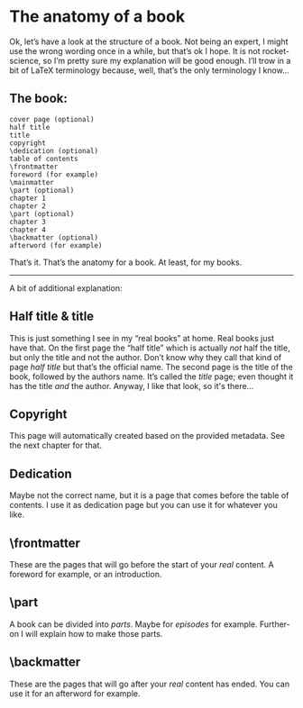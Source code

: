 # The anatomy of a book

Ok, let’s have a look at the structure of a book. Not being an expert, I might use the wrong wording once in a while, but that’s ok I hope. It is not rocket-science, so I’m pretty sure my explanation will be good enough. I’ll trow in a bit of LaTeX terminology because, well, that’s the only terminology I know...

## The book:

	
	cover page (optional)
	half title
	title
	copyright
	\dedication (optional)
	table of contents
	\frontmatter
	foreword (for example)
	\mainmatter
	\part (optional)
	chapter 1
	chapter 2
	\part (optional)
	chapter 3
	chapter 4
	\backmatter (optional)
	afterword (for example)

That’s it. That’s the anatomy for a book. At least, for my books.

---

A bit of additional explanation:

## Half title & title

This is just something I see in my “real books” at home. Real books just have that. On the first page the “half title” which is actually *not* half the title, but only the title and not the author. Don’t know why they call that kind of page *half title* but that’s the official name.
The second page is the title of the book, followed by the authors name. It’s called the *title* page; even thought it has the title *and* the author.
Anyway, I like that look, so it's there...

## Copyright

This page will automatically created based on the provided metadata. See the next chapter for that.

## Dedication

Maybe not the correct name, but it is a page that comes before the table of contents. I use it as dedication page but you can use it for whatever you like.

## \\frontmatter

These are the pages that will go before the start of your *real* content. A foreword for example, or an introduction.

## \\part

A book can be divided into *parts*. Maybe for *episodes* for example. Further-on I will explain how to make those parts.

## \\backmatter

These are the pages that will go after your *real* content has ended. You can use it for an afterword for example.







